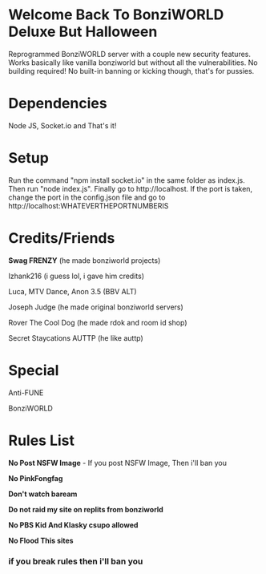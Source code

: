 # Welcome Back To BonziWORLD Deluxe But Halloween
Reprogrammed BonziWORLD server with a couple new security features. Works basically like vanilla bonziworld but without all the vulnerabilities. No building required! No built-in banning or kicking though, that's for pussies.

# Dependencies
Node JS, Socket.io and That's it!

# Setup
Run the command "npm install socket.io" in the same folder as index.js. Then run "node index.js". Finally go to http://localhost. If the port is taken, change the port in the config.json file and go to http://localhost:WHATEVERTHEPORTNUMBERIS

# Credits/Friends
**Swag FRENZY** (he made bonziworld projects)

Izhank216 (i guess lol, i gave him credits)

Luca, MTV Dance, Anon 3.5 (BBV ALT)

Joseph Judge (he made original bonziworld servers)

Rover The Cool Dog (he made rdok and room id shop)

Secret Staycations AUTTP (he like auttp)
# Special
Anti-FUNE

BonziWORLD
# Rules List
**No Post NSFW Image** - If you post NSFW Image, Then i'll ban you

**No PinkFongfag**

**Don't watch baream**

**Do not raid my site on replits from bonziworld**

**No PBS Kid And Klasky csupo allowed**

**No Flood This sites**

### if you break rules then i'll ban you
